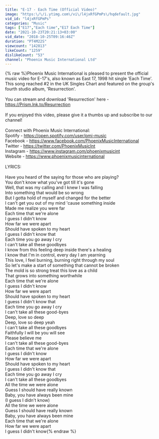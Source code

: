 ```yaml
---
title: "E-17 - Each Time (Official Video)"
image: "https:\/\/i.ytimg.com\/vi\/l4jxRfGPmPs\/hqdefault.jpg"
vid_id: "l4jxRfGPmPs"
categories: "Music"
tags: ["E17","Each time","E17 Each Time"]
date: "2021-10-23T20:21:13+03:00"
vid_date: "2018-10-25T09:16:46Z"
duration: "PT4M22S"
viewcount: "142813"
likeCount: "1259"
dislikeCount: "53"
channel: "Phoenix Music International Ltd"
---
```

{% raw %}Phoenix Music International is pleased to present the official music video for E-17's, also known as East 17, 1998 hit single 'Each Time'. This song reached #2 in the UK Singles Chart and featured on the group's fourth studio album, 'Resurrection'. <br /><br />You can stream and download 'Resurrection' here - <a rel="nofollow" target="blank" href="https://Prism.lnk.to/Resurrection">https://Prism.lnk.to/Resurrection</a><br /><br />If you enjoyed this video, please give it a thumbs up and subscribe to our channel!<br /><br />Connect with Phoenix Music International:<br />Spotify - <a rel="nofollow" target="blank" href="https://open.spotify.com/user/pmi-music">https://open.spotify.com/user/pmi-music</a><br />Facebook - <a rel="nofollow" target="blank" href="https://www.facebook.com/PhoenixMusicInternational">https://www.facebook.com/PhoenixMusicInternational</a><br />Twitter - <a rel="nofollow" target="blank" href="https://twitter.com/PhoenixMusicInt">https://twitter.com/PhoenixMusicInt</a><br />Instagram - <a rel="nofollow" target="blank" href="https://www.instagram.com/phoenixmusicint">https://www.instagram.com/phoenixmusicint</a><br />Website - <a rel="nofollow" target="blank" href="https://www.phoenixmusicinternational">https://www.phoenixmusicinternational</a><br /><br />LYRICS:<br /><br />Have you heard of the saying for those who are playing?<br />You don't know what you've got till it's gone<br />Well, that was my calling and I knew I was falling<br />Into something that would be so wrong<br />But I gotta hold of myself and changed for the better<br />I can't get you out of my mind 'cause something inside<br />Made me realize you were far<br />Each time that we're alone<br />I guess I didn't know<br />How far we were apart<br />Should have spoken to my heart<br />I guess I didn't know that<br />Each time you go away I cry<br />I can't take all these goodbyes<br />I know from this feeling deep inside there's a healing<br />I know that I'm in control, every day I am yearning<br />This love, I feel burning, burning right through my soul<br />So let's make a start of something that cannot be broken<br />The mold is so strong treat this love as a child<br />That grows into something worthwhile<br />Each time that we're alone<br />I guess I didn't know<br />How far we were apart<br />Should have spoken to my heart<br />I guess I didn't know that<br />Each time you go away I cry<br />I can't take all these good-byes<br />Deep, love so deep<br />Deep, love so deep yeah<br />I can't take all these goodbyes<br />Faithfully I will be you will see<br />Please believe me<br />I can't take all these good-byes<br />Each time that we're alone<br />I guess I didn't know<br />How far we were apart<br />Should have spoken to my heart<br />I guess I didn't know that<br />Each time you go away I cry<br />I can't take all these goodbyes<br />All the time we were alone<br />Guess I should have really known<br />Baby, you have always been mine<br />(I guess I didn't know)<br />All the time we were alone<br />Guess I should have really known<br />Baby, you have always been mine<br />Each time that we're alone<br />How far we were apart<br />I guess I didn't know{% endraw %}
